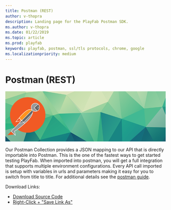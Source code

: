 ```yaml
---
title: Postman (REST)
author: v-thopra
description: Landing page for the PlayFab Postman SDK.
ms.author: v-thopra
ms.date: 01/22/2019
ms.topic: article
ms.prod: playfab
keywords: playfab, postman, ssl/tls protocols, chrome, google
ms.localizationpriority: medium
---
```


# Postman (REST)

![Postman (Rest)](./media/postman1.png)

Our Postman Collection provides a JSON mapping to our API that is directly importable into Postman. This is the one of the fastest ways to get started testing PlayFab. When imported into postman, you will get a full integration that supports multiple environment configurations. Every API call imported is setup with variables in urls and parameters making it easy for you to switch from title to title. For additional details see the [postman guide](https://api.playfab.com/docs/execute-playfab-api-via-postman).

Download Links:

- [Download Source Code](https://github.com/PlayFab/PostmanCollection)
- [Right-Click + "Save Link As"](https://api.playfab.com/downloads/postman)
